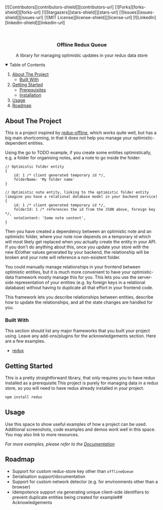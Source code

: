 <!--
*** Thanks for checking out the Best-README-Template. If you have a suggestion
*** that would make this better, please fork the repo and create a pull request
*** or simply open an issue with the tag "enhancement".
*** Thanks again! Now go create something AMAZING! :D
-->



<!-- PROJECT SHIELDS -->
<!--
*** I'm using markdown "reference style" links for readability.
*** Reference links are enclosed in brackets [ ] instead of parentheses ( ).
*** See the bottom of this document for the declaration of the reference variables
*** for contributors-url, forks-url, etc. This is an optional, concise syntax you may use.
*** https://www.markdownguide.org/basic-syntax/#reference-style-links
-->
[![Contributors][contributors-shield]][contributors-url]
[![Forks][forks-shield]][forks-url]
[![Stargazers][stars-shield]][stars-url]
[![Issues][issues-shield]][issues-url]
[![MIT License][license-shield]][license-url]
[![LinkedIn][linkedin-shield]][linkedin-url]



<br />
<p align="center">
<h3 align="center">Offline Redux Queue</h3>

  <p align="center">
    A library for managing optimistic updates in your redux data store
  </p>
</p>



<!-- TABLE OF CONTENTS -->
<details open="open">
  <summary>Table of Contents</summary>
  <ol>
    <li>
      <a href="#about-the-project">About The Project</a>
      <ul>
        <li><a href="#built-with">Built With</a></li>
      </ul>
    </li>
    <li>
      <a href="#getting-started">Getting Started</a>
      <ul>
        <li><a href="#prerequisites">Prerequisites</a></li>
        <li><a href="#installation">Installation</a></li>
      </ul>
    </li>
    <li><a href="#usage">Usage</a></li>
    <li><a href="#roadmap">Roadmap</a></li>
  </ol>
</details>



<!-- ABOUT THE PROJECT -->

## About The Project

This is a project inspired by [redux-offline](https://github.com/redux-offline/redux-offline), which works quite well,
but has a big main shortcoming, in that it does not help you manage your optimistic-dependent entities.

Using the go to TODO example, if you create some entities optimistically, e.g. a folder for organising notes, and a note
to go inside the folder:

```
// Optimistic folder entity
{
    id: 1 /* client generated temporary id */,
    folderName: 'My folder name'
}

// Optimistic note entity, linking to the optimistic folder entity (imagine you have a relational database model in your backend service)
{
    id: 1 /* client generated temporary id */,
    folderId: 1 /* references the id from the JSON above, foreign key */,
    noteContent: 'Some note content',
}
```

Then you have created a dependency between an optimistic note and an optimistic folder, where your note now depends on a
temporary id which will most likely get replaced when you actually create the entity in your API. If you don't do
anything about this, once you update your store with the new ID/other values generated by your backend, the relationship
will be broken and your note will reference a non-existent folder.

You could manually manage relationships in your frontend between optimistic entities, but it is much more convenient to
have your optimistic-data framework mostly manage this for you. This lets you use the server-side representation of your
entities (e.g. by foreign keys in a relational database)
without having to duplicate all that effort in your frontend code.

This framework lets you describe relationships between entities, describe how to update the relationships, and all the
state changes are handled for you.

### Built With

This section should list any major frameworks that you built your project using. Leave any add-ons/plugins for the
acknowledgements section. Here are a few examples.

* [redux](https://redux.js.org/)

<!-- GETTING STARTED -->

## Getting Started

This is a pretty straightforward library, that only requires you to have redux installed as a prerequisite.This project
is purely for managing data in a redux store, so you will need to have redux already installed in your project.

  ```sh
  npm install redux
  ```

<!-- USAGE EXAMPLES -->

## Usage

Use this space to show useful examples of how a project can be used. Additional screenshots, code examples and demos
work well in this space. You may also link to more resources.

_For more examples, please refer to the [Documentation](https://example.com)_



<!-- ROADMAP -->

## Roadmap

- Support for custom redux-store key other than `offlineQueue`
- Serialisation support/documentation
- Support for custom network detector (e.g. for environments other than a browser)
- Idempotence support via generating unique client-side identifiers to prevent duplicate entities being created for
  example## Acknowledgements
